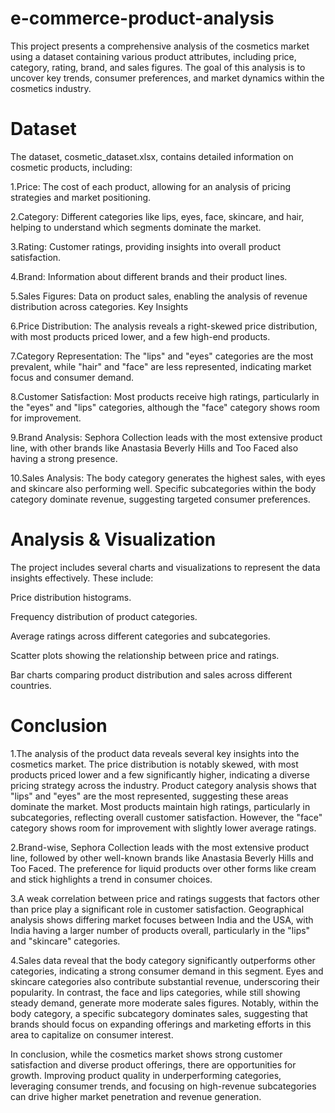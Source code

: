 # e-commerce-product-analysis
This project presents a comprehensive analysis of the cosmetics market using a dataset containing various product attributes, including price, category, rating, brand, and sales figures. The goal of this analysis is to uncover key trends, consumer preferences, and market dynamics within the cosmetics industry.

# Dataset
The dataset, cosmetic_dataset.xlsx, contains detailed information on cosmetic products, including:

1.Price: The cost of each product, allowing for an analysis of pricing strategies and market positioning.

2.Category: Different categories like lips, eyes, face, skincare, and hair, helping to understand which segments dominate the market.

3.Rating: Customer ratings, providing insights into overall product satisfaction.

4.Brand: Information about different brands and their product lines.

5.Sales Figures: Data on product sales, enabling the analysis of revenue distribution across categories.
Key Insights

6.Price Distribution: The analysis reveals a right-skewed price distribution, with most products priced lower, and a few high-end products.

7.Category Representation: The "lips" and "eyes" categories are the most prevalent, while "hair" and "face" are less represented, indicating market focus and consumer demand.

8.Customer Satisfaction: Most products receive high ratings, particularly in the "eyes" and "lips" categories, although the "face" category shows room for improvement.

9.Brand Analysis: Sephora Collection leads with the most extensive product line, with other brands like Anastasia Beverly Hills and Too Faced also having a strong presence.

10.Sales Analysis: The body category generates the highest sales, with eyes and skincare also performing well. Specific subcategories within the body category dominate revenue, suggesting targeted consumer preferences.
# Analysis & Visualization
The project includes several charts and visualizations to represent the data insights effectively. These include:

Price distribution histograms.

Frequency distribution of product categories.

Average ratings across different categories and subcategories.

Scatter plots showing the relationship between price and ratings.

Bar charts comparing product distribution and sales across different countries.
# Conclusion
1.The analysis of the product data reveals several key insights into the cosmetics market. The price distribution is notably skewed, with most products priced lower and a few significantly higher, indicating a diverse pricing strategy across the industry. Product category analysis shows that "lips" and "eyes" are the most represented, suggesting these areas dominate the market. Most products maintain high ratings, particularly in subcategories, reflecting overall customer satisfaction. However, the "face" category shows room for improvement with slightly lower average ratings.

2.Brand-wise, Sephora Collection leads with the most extensive product line, followed by other well-known brands like Anastasia Beverly Hills and Too Faced. The preference for liquid products over other forms like cream and stick highlights a trend in consumer choices.

3.A weak correlation between price and ratings suggests that factors other than price play a significant role in customer satisfaction. Geographical analysis shows differing market focuses between India and the USA, with India having a larger number of products overall, particularly in the "lips" and "skincare" categories.


4.Sales data reveal that the body category significantly outperforms other categories, indicating a strong consumer demand in this segment. Eyes and skincare categories also contribute substantial revenue, underscoring their popularity. In contrast, the face and lips categories, while still showing steady demand, generate more moderate sales figures. Notably, within the body category, a specific subcategory dominates sales, suggesting that brands should focus on expanding offerings and marketing efforts in this area to capitalize on consumer interest.

In conclusion, while the cosmetics market shows strong customer satisfaction and diverse product offerings, there are opportunities for growth. Improving product quality in underperforming categories, leveraging consumer trends, and focusing on high-revenue subcategories can drive higher market penetration and revenue generation.

